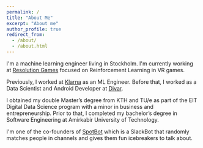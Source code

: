 ```yaml
---
permalink: /
title: "About Me"
excerpt: "About me"
author_profile: true
redirect_from: 
  - /about/
  - /about.html
---
```


I'm a machine learning engineer living in Stockholm. I'm currently working at [Resolution Games](https://www.resolutiongames.com/) focused on Reinforcement Learning in VR games.

Previously, I worked at [Klarna](https://www.klarna.com/) as an ML Engineer. Before that, I worked as a Data Scientist and Android Developer at [Divar](https://divar.ir/).

I obtained my double Master’s degree from KTH and TU/e as part of the EIT Digital Data Science program with a minor in business and entrepreneurship. Prior to that, I completed my bachelor’s degree in Software Engineering at Amirkabir University of Technology.

I'm one of the co-founders of [SpotBot](https://spotbot-dev.slack.com/apps/A013AM33ADB-spotbot?tab=more_info) which is a SlackBot that randomly matches people in channels and gives them fun icebreakers to talk about.